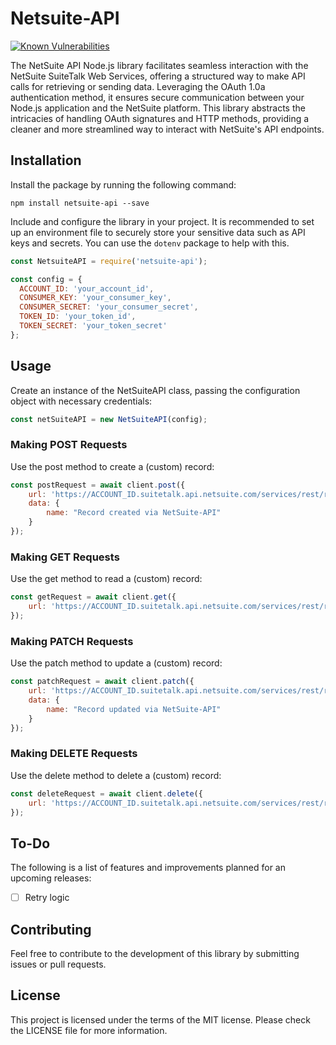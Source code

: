 # Netsuite-API

[![Known Vulnerabilities](https://snyk.io/test/github/budysutjijati/netsuite-api/badge.svg?targetFile=package.json)](https://snyk.io/test/github/budysutjijati/netsuite-api?targetFile=package.json)


The NetSuite API Node.js library facilitates seamless interaction with the NetSuite SuiteTalk Web Services, offering a structured way to make API calls for retrieving or sending data. Leveraging the OAuth 1.0a authentication method, it ensures secure communication between your Node.js application and the NetSuite platform. This library abstracts the intricacies of handling OAuth signatures and HTTP methods, providing a cleaner and more streamlined way to interact with NetSuite's API endpoints.

## Installation

Install the package by running the following command:

```
npm install netsuite-api --save
```

Include and configure the library in your project. It is recommended to set up an environment file to securely store your sensitive data such as API keys and secrets. You can use the `dotenv` package to help with this.

```javascript
const NetsuiteAPI = require('netsuite-api');

const config = {
  ACCOUNT_ID: 'your_account_id',
  CONSUMER_KEY: 'your_consumer_key',
  CONSUMER_SECRET: 'your_consumer_secret',
  TOKEN_ID: 'your_token_id',
  TOKEN_SECRET: 'your_token_secret'
};
```

## Usage

Create an instance of the NetSuiteAPI class, passing the configuration object with necessary credentials:

```javascript
const netSuiteAPI = new NetSuiteAPI(config);
```

### Making POST Requests
Use the post method to create a (custom) record:

```javascript
const postRequest = await client.post({
    url: 'https://ACCOUNT_ID.suitetalk.api.netsuite.com/services/rest/record/v1/YOUR_RECORD_TYPE',
    data: {
        name: "Record created via NetSuite-API"
    }
});
```

### Making GET Requests
Use the get method to read a (custom) record:

```javascript
const getRequest = await client.get({
    url: 'https://ACCOUNT_ID.suitetalk.api.netsuite.com/services/rest/record/v1/YOUR_RECORD_TYPE/INTERNAL_ID'
});
```

### Making PATCH Requests
Use the patch method to update a (custom) record:

```javascript
const patchRequest = await client.patch({
    url: 'https://ACCOUNT_ID.suitetalk.api.netsuite.com/services/rest/record/v1/YOUR_RECORD_TYPE',
    data: {
        name: "Record updated via NetSuite-API"
    }
});
```

### Making DELETE Requests
Use the delete method to delete a (custom) record:

```javascript
const deleteRequest = await client.delete({
    url: 'https://ACCOUNT_ID.suitetalk.api.netsuite.com/services/rest/record/v1/YOUR_RECORD_TYPE/INTERNAL_ID'
});
```

## To-Do

The following is a list of features and improvements planned for an upcoming releases:

- [ ] Retry logic

## Contributing

Feel free to contribute to the development of this library by submitting issues or pull requests.

## License

This project is licensed under the terms of the MIT license. Please check the LICENSE file for more information.